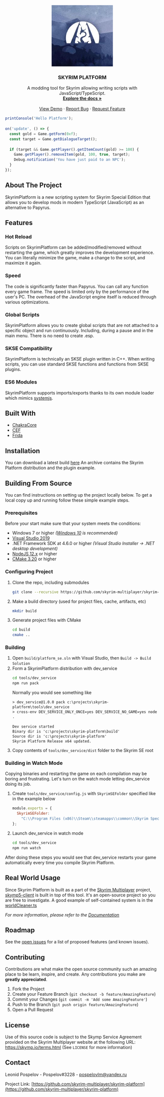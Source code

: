 <!--
*** Thanks for checking out the Best-README-Template. If you have a suggestion
*** that would make this better, please fork the repo and create a pull request
*** or simply open an issue with the tag "enhancement".
*** Thanks again! Now go create something AMAZING! :D
-->




<!-- PROJECT LOGO -->
<br />
<p align="center">
  <a href="https://skymp.io">
    <img src="skymp.jpg" alt="Logo" width="200" height="200">
  </a>

  <h3 align="center">SKYRIM PLATFORM</h3>

  <p align="center">
    A modding tool for Skyrim allowing writing scripts with JavaScript/TypeScript.
    <br />
    <a href="https://pospelovlm.gitbook.io/skyrim-multiplayer-docs/docs_skyrim_platform"><strong>Explore the docs »</strong></a>
    <br />
    <br />
    <a href="https://www.youtube.com/watch?v=b-kJte3AMYA">View Demo</a>
    ·
    <a href="https://github.com/skyrim-multiplayer/skyrim-platform/issues">Report Bug</a>
    ·
    <a href="https://github.com/skyrim-multiplayer/skyrim-platform/issues">Request Feature</a>
  </p>
</p>

```typescript
printConsole('Hello Platform');

on('update', () => {
  const gold = Game.getForm(0xf);
  const target = Game.getDialogueTarget();
  
  if (target && Game.getPlayer().getItemCount(gold) >= 100) {
    Game.getPlayer().removeItem(gold, 100, true, target);
    Debug.notification('You have just paid to an NPC');
  }
});
```

<!-- ABOUT THE PROJECT -->
## About The Project

SkyrimPlatform is a new scripting system for Skyrim Special Edition that allows you to develop mods in modern TypeScript (JavaScript) as an alternative to Papyrus.

## Features

### Hot Reload
Scripts on SkyrimPlatform can be added/modified/removed without restarting the game, which greatly improves the development experience. You can literally minimize the game, make a change to the script, and maximize it again.

### Speed
The code is significantly faster than Papyrus. You can call any function every game frame. The speed is limited only by the performance of the user's PC. The overhead of the JavaScript engine itself is reduced through various optimizations.

### Global Scripts
SkyrimPlatform allows you to create global scripts that are not attached to a specific object and run continuously. Including, during a pause and in the main menu. There is no need to create .esp.

### SKSE Compatibility
SkyrimPlatform is technically an SKSE plugin written in C++. When writing scripts, you can use standard SKSE functions and functions from SKSE plugins.

### ES6 Modules
SkyrimPlatform supports imports/exports thanks to its own module loader which mimics [systemjs](https://github.com/systemjs/systemjs).

## Built With

* [ChakraCore](https://github.com/chakra-core/ChakraCore)
* [CEF](https://bitbucket.org/chromiumembedded/cef)
* [Frida](https://frida.re/)


<!-- GETTING STARTED -->
## Installation

You can download a latest build [here](https://skymp.io/nightly/index.html) An archive contains the Skyrim Platform distribution and the plugin example.

## Building From Source

You can find instructions on setting up the project locally below.
To get a local copy up and running follow these simple example steps.

### Prerequisites

Before your start make sure that your system meets the conditions:

* Windows 7 or higher *([Windows 10](https://www.microsoft.com/en-us/software-download/windows10) is recommended)*
* [Visual Studio 2019](https://visualstudio.microsoft.com/downloads/)
* .NET Framework SDK at 4.6.0 or higher *(Visual Studio Installer -> .NET desktop development)*
* [NodeJS 12.x](https://nodejs.org/en/download/) or higher
* [CMake 3.20](https://cmake.org/download/) or higher

### Configuring Project

1. Clone the repo, including submodules
   ```sh
   git clone --recursive https://github.com/skyrim-multiplayer/skyrim-platform.git
   ```
2. Make a build directory (used for project files, cache, artifacts, etc)
   ```sh
   mkdir build
   ```
3. Generate project files with CMake
   ```sh
   cd build
   cmake ..
   ```

### Building

1. Open `build/platform_se.sln` with Visual Studio, then `Build -> Build Solution`
2. Form a SkyrimPlatform distribution with dev_service
   ```sh
   cd tools/dev_service
   npm run pack
   ```
   Normally you would see something like
   ```
   > dev_service@1.0.0 pack c:\projects\skyrim-platform\tools\dev_service
   > cross-env DEV_SERVICE_ONLY_ONCE=yes DEV_SERVICE_NO_GAME=yes node .

   Dev service started
   Binary dir is 'c:\projects\skyrim-platform\build'
   Source dir is 'c:\projects\skyrim-platform'
   Skyrim Platform Release x64 updated.
   ```
3. Copy contents of `tools/dev_service/dist` folder to the Skyrim SE root

### Building in Watch Mode

Copying binaries and restarting the game on each compilation may be boring and frustrating. Let's turn on the watch mode letting dev_service doing its job.

1. Create `tools/dev_service/config.js` with `SkyrimSEFolder` specified like in the example below
   ```js
   module.exports = {
     SkyrimSEFolder:
       "C:\\Program Files (x86)\\Steam\\steamapps\\common\\Skyrim Special Edition",
   };
   ```
2. Launch dev_service in watch mode
   ```sh
   cd tools/dev_service
   npm run watch
   ```
After doing these steps you would see that dev_service restarts your game automatically every time you compile Skyrim Platform.

<!-- USAGE EXAMPLES -->
## Real World Usage

Since Skyrim Platform is built as a part of the [Skyrim Multiplayer](https://skymp.io) project, [skymp5-client](https://github.com/skyrim-multiplayer/skymp5-client) is built in top of this tool. It's an open-source project so you are free to investigate. A good example of self-contained system is in the [worldCleaner.ts](https://github.com/skyrim-multiplayer/skymp5-client/blob/6013e4f8c28a8cb8621a2b5543037b63164dfd7a/src/front/worldCleaner.ts)

_For more information, please refer to the [Documentation](https://pospelovlm.gitbook.io/skyrim-multiplayer-docs/docs_skyrim_platform)_



<!-- ROADMAP -->
## Roadmap

See the [open issues](https://github.com/skyrim-multiplayer/skyrim-platform/issues) for a list of proposed features (and known issues).



<!-- CONTRIBUTING -->
## Contributing

Contributions are what make the open source community such an amazing place to be learn, inspire, and create. Any contributions you make are **greatly appreciated**.

1. Fork the Project
2. Create your Feature Branch (`git checkout -b feature/AmazingFeature`)
3. Commit your Changes (`git commit -m 'Add some AmazingFeature'`)
4. Push to the Branch (`git push origin feature/AmazingFeature`)
5. Open a Pull Request



<!-- LICENSE -->
## License

Use of this source code is subject to the Skymp Service Agreement provided on the Skyrim Multiplayer website at the following URL: https://skymp.io/terms.html
(See `LICENSE` for more information)



<!-- CONTACT -->
## Contact

Leonid Pospelov - Pospelov#3228 - pospelovlm@yandex.ru

Project Link: [https://github.com/skyrim-multiplayer/skyrim-platform](https://github.com/skyrim-multiplayer/skyrim-platform)

